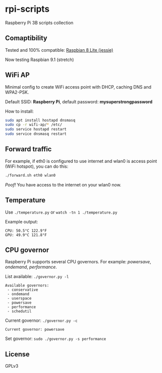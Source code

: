# rpi-scripts

Raspberry Pi 3B scripts collection

## Comaptibility

Tested and 100% compatible: [Raspbian 8 Lite (jessie)](http://downloads.raspberrypi.org/raspbian_lite/images/raspbian_lite-2017-07-05/)

Now testing Raspbian 9.1 (stretch)

## WiFi AP

Minimal config to create WiFi access point with DHCP, caching DNS and WPA2-PSK.

Default SSID: **Raspberry Pi**, default password: **mysuperstrongpassword**

How to install:

```bash
sudo apt install hostapd dnsmasq
sudo cp -r wifi-ap/* /etc/
sudo service hostapd restart
sudo service dnsmasq restart
```

## Forward traffic

For example, if eth0 is configured to use internet and wlan0 is access point (WiFi hotspot), you can do this:

```bash
./forward.sh eth0 wlan0
```

*Poof!* You have access to the internet on your wlan0 now.

## Temperature

Use `./temperature.py` or `watch -tn 1 ./temperature.py`

Example output:

```
CPU: 50.5°C 122.9°F
GPU: 49.9°C 121.8°F
```

## CPU governor

Raspberry Pi supports several CPU governors. For example: _powersave_, _ondemand_, _performance_.

List available: `./governor.py -l`

```
Available governors:
 - conservative
 - ondemand
 - userspace
 - powersave
 - performance
 - schedutil
```

Current governor: `./governor.py -c`

```
Current governor: powersave
```

Set governor: `sudo ./governor.py -s performance`

## License

GPLv3
